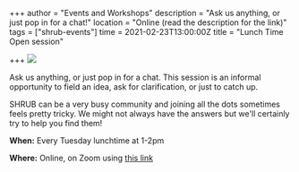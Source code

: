 +++
author = "Events and Workshops"
description = "Ask us anything, or just pop in for a chat!"
location = "Online (read the description for the link)"
tags = ["shrub-events"]
time = 2021-02-23T13:00:00Z
title = "Lunch Time Open session"

+++
![](https://res.cloudinary.com/shrub-co-op/image/upload/v1611832040/shrubcoop.org/media/lunch_time_open_session_qan02t.jpg)

Ask us anything, or just pop in for a chat. This session is an informal opportunity to field an idea, ask for clarification, or just to catch up.

SHRUB can be a very busy community and joining all the dots sometimes feels pretty tricky. We might not always have the answers but we'll certainly try to help you find them!

**When:** Every Tuesday lunchtime at 1-2pm

**Where:** Online, on Zoom using [this link](https://l.facebook.com/l.php?u=https%3A%2F%2Fus02web.zoom.us%2Fj%2F87306959227%3Ffbclid%3DIwAR2QCjGh2uyZL8ec49SItmyRyOlLsJHDjfDhfJhiVCwcx2ds3QIXJjkObr8&h=AT2ARIrIOaUTEDASa0sV5Y7XuYJxUHAQkEQwjEEu5EPVpzrTGe3bBU-MTmWuObp3kdlqdpITqNLtPZSUVpTg5zdSUlC8hsSgyS0f2tCPg7k8g-Z62hgVIqtasxDy6OFmf28yzQGfCCYXEMh7GTd_tA)